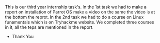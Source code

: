 This is our third year internship task's. In the 1st task we had to make a report on installation of Parrot OS make a video on the same the video is at the bottom the reprot. In the 2nd task we had to do a course on Linux funamentals which is on Tryhackme website. We completed three courses in it, all the teps are mentioned in the report. 

- Thank You 
